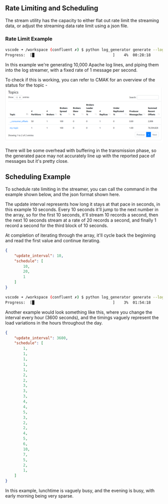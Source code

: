 ## Rate Limiting and Scheduling

The stream utility has the capacity to either flat out rate limit the streaming data, or adjust the streaming data rate limit using a json file.

### Rate Limit Example

```bash
vscode ➜ /workspace (confluent ✗) $ python log_generator generate --log-type apache --iterations 10000 | python log_generator stream --output kafka --rate 1
Progress:  [█                                   ]    4%  00:28:18
```

In this example we're generating 10,000 Apache log lines, and piping them into the log streamer, with a fixed rate of 1 message per second.

To check if this is working, you can refer to CMAK for an overview of the status for the topic -
![rate-limit](rate_limit.png) 

There will be some overhead with buffering in the transmission phase, so the generated pace may not accurately line up with the reported pace of messages but it's pretty close.

## Scheduling Example

To schedule rate limiting in the streamer, you can call the command in the example shown below, and the json format shown here.

The update interval represents how long it stays at that pace in seconds, in this example 10 seconds. Every 10 seconds it'll jump to the next number in the array, so for the first 10 seconds, it'll stream 10 records a second, then the next 10 seconds stream at a rate of 20 records a second, and finally 1 record a second for the third block of 10 seconds.

At completion of iterating through the array, it'll cycle back the beginning and read the first value and continue iterating.

```json
{
    "update_interval": 10,
    "schedule": [
        10,
        20,
        1
    ]
}
```


```bash
vscode ➜ /workspace (confluent ✗) $ python log_generator generate --log-type apache --iterations 10000 | python log_generator stream --output kafka --schedule testdata/simpleshedule.json
Progress:  [█                                   ]    3%  01:54:18
```

Another example would look something like this, where you change the interval every hour (3600 seconds), and the timings vaguely represent the load variations in the hours throughout the day.

```json
{
    "update_interval": 3600,
    "schedule": [
        1,
        1,
        1,
        1,
        1,
        2,
        2,
        3,
        3,
        3,
        4,
        4,
        5,
        3,
        2,
        2,
        4,
        5,
        6,
        10,
        7,
        5,
        2,
        1,
    ]
}
```

In this example, lunchtime is vaguely busy, and the evening is busy, with early morning being very sparse.
